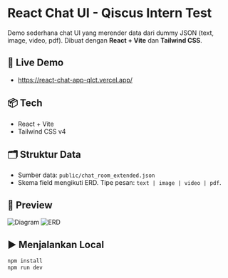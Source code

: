 # React Chat UI - Qiscus Intern Test

Demo sederhana chat UI yang merender data dari dummy JSON (text, image, video, pdf). Dibuat dengan **React + Vite** dan **Tailwind CSS**.

## 🚀 Live Demo
- https://react-chat-app-qlct.vercel.app/

## 📦 Tech
- React + Vite
- Tailwind CSS v4

## 🗂 Struktur Data
- Sumber data: `public/chat_room_extended.json`
- Skema field mengikuti ERD. Tipe pesan: `text | image | video | pdf`.

## 📸 Preview
![Diagram](https://github.com/user-attachments/assets/3ae941bd-d813-419a-a187-37dcb73101f0)
![ERD](https://github.com/user-attachments/assets/3c086b10-c531-40a1-ba01-9806b726b878)

## ▶️ Menjalankan Local
```bash
npm install
npm run dev
